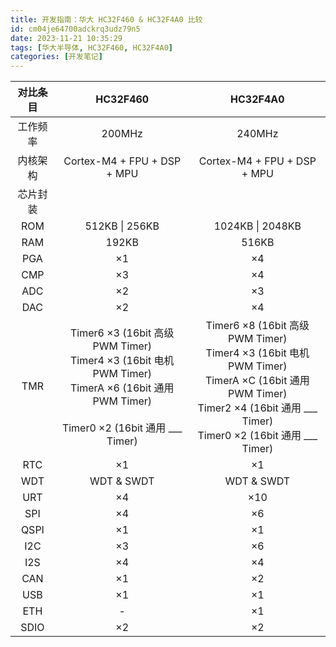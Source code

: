```yaml
---
title: 开发指南：华大 HC32F460 & HC32F4A0 比较
id: cm04je64700adckrq3udz79n5
date: 2023-11-21 10:35:29
tags: [华大半导体, HC32F460, HC32F4A0]
categories: [开发笔记]
---
```


| 对比条目 |                                                                      HC32F460                                                                       |                                                                                          HC32F4A0                                                                                          |
| :------: | :-------------------------------------------------------------------------------------------------------------------------------------------------: | :----------------------------------------------------------------------------------------------------------------------------------------------------------------------------------------: |
| 工作频率 |                                                                       200MHz                                                                        |                                                                                           240MHz                                                                                           |
| 内核架构 |                                                             Cortex-M4 + FPU + DSP + MPU                                                             |                                                                                Cortex-M4 + FPU + DSP + MPU                                                                                 |
| 芯片封装 |                                                                                                                                                     |                                                                                                                                                                                            |
|   ROM    |                                                                   512KB \| 256KB                                                                    |                                                                                      1024KB \| 2048KB                                                                                      |
|   RAM    |                                                                        192KB                                                                        |                                                                                           516KB                                                                                            |
|   PGA    |                                                                         ×1                                                                          |                                                                                             ×4                                                                                             |
|   CMP    |                                                                         ×3                                                                          |                                                                                             ×4                                                                                             |
|   ADC    |                                                                         ×2                                                                          |                                                                                             ×3                                                                                             |
|   DAC    |                                                                         ×2                                                                          |                                                                                             ×4                                                                                             |
|   TMR    | Timer6 ×3 (16bit 高级 PWM Timer)<br>Timer4 ×3 (16bit 电机 PWM Timer)<br>TimerA ×6 (16bit 通用 PWM Timer)<br><br>Timer0 ×2 (16bit 通用 \_\_\_ Timer) | Timer6  ×8 (16bit 高级 PWM Timer)<br>Timer4  ×3 (16bit 电机 PWM Timer)<br>TimerA ×C (16bit 通用 PWM Timer)<br>Timer2  ×4 (16bit 通用 \_\_\_ Timer)<br>Timer0  ×2 (16bit 通用 \_\_\_ Timer) |
|   RTC    |                                                                         ×1                                                                          |                                                                                             ×1                                                                                             |
|   WDT    |                                                                     WDT & SWDT                                                                      |                                                                                         WDT & SWDT                                                                                         |
|   URT    |                                                                         ×4                                                                          |                                                                                            ×10                                                                                             |
|   SPI    |                                                                         ×4                                                                          |                                                                                             ×6                                                                                             |
|   QSPI   |                                                                         ×1                                                                          |                                                                                             ×1                                                                                             |
|   I2C    |                                                                         ×3                                                                          |                                                                                             ×6                                                                                             |
|   I2S    |                                                                         ×4                                                                          |                                                                                             ×4                                                                                             |
|   CAN    |                                                                         ×1                                                                          |                                                                                             ×2                                                                                             |
|   USB    |                                                                         ×1                                                                          |                                                                                             ×1                                                                                             |
|   ETH    |                                                                          -                                                                          |                                                                                             ×1                                                                                             |
|   SDIO   |                                                                         ×2                                                                          |                                                                                             ×2                                                                                             |
